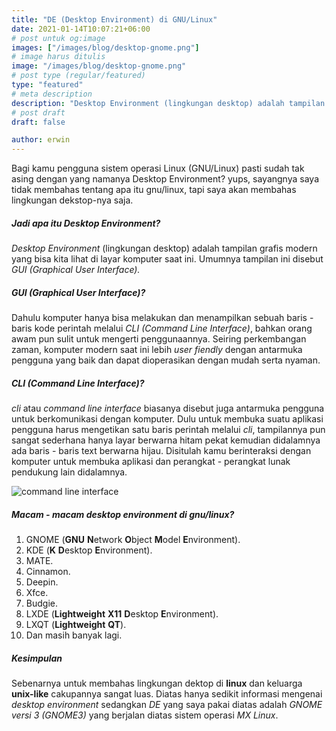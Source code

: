 ```yaml
---
title: "DE (Desktop Environment) di GNU/Linux"
date: 2021-01-14T10:07:21+06:00
# post untuk og:image
images: ["/images/blog/desktop-gnome.png"]
# image harus ditulis 
image: "/images/blog/desktop-gnome.png"
# post type (regular/featured)
type: "featured"
# meta description
description: "Desktop Environment (lingkungan desktop) adalah tampilan grafis modern yang bisa kita lihat di layar komputer saat ini. Umumnya tampilan ini disebut GUI (Graphical User Interface)."
# post draft
draft: false

author: erwin
---
```


Bagi kamu pengguna sistem operasi Linux (GNU/Linux) pasti sudah tak asing dengan yang namanya Desktop Environment? yups, sayangnya saya tidak membahas tentang apa itu gnu/linux, tapi saya akan membahas lingkungan dekstop-nya saja.

##### Jadi apa itu Desktop Environment?

_Desktop Environment_ (lingkungan desktop) adalah tampilan grafis modern yang bisa kita lihat di layar komputer saat ini. Umumnya tampilan ini disebut _GUI (Graphical User Interface)._

##### GUI (Graphical User Interface)?

Dahulu komputer hanya bisa melakukan dan menampilkan sebuah baris - baris kode perintah melalui _CLI (Command Line Interface)_, bahkan orang awam pun sulit untuk mengerti penggunaannya. Seiring perkembangan zaman, komputer modern saat ini lebih _user fiendly_ dengan antarmuka pengguna yang baik dan dapat dioperasikan dengan mudah serta nyaman.

##### CLI (Command Line Interface)?

_cli_ atau _command line interface_ biasanya disebut juga antarmuka pengguna untuk berkomunikasi dengan komputer. Dulu untuk membuka suatu aplikasi pengguna harus mengetikan satu baris perintah melalui _cli_, tampilannya pun sangat sederhana hanya layar berwarna hitam pekat kemudian didalamnya ada baris - baris text berwarna hijau. Disitulah kamu berinteraksi dengan komputer untuk membuka aplikasi dan perangkat - perangkat lunak pendukung lain didalamnya.

![command line interface](/images/blog/cli.gif)


##### Macam - macam desktop environment di gnu/linux?

1. GNOME (**GNU** **N**etwork **O**bject **M**odel **E**nvironment).
2. KDE (**K** **D**esktop **E**nvironment).
3. MATE.
4. Cinnamon.
5. Deepin.
6. Xfce.
7. Budgie.
8. LXDE (**Lightweight** **X11** **D**esktop **E**nvironment).
9. LXQT (**Lightweight** **QT**).
10. Dan masih banyak lagi.

##### Kesimpulan

Sebenarnya untuk membahas lingkungan dektop di **linux** dan keluarga **unix-like** cakupannya sangat luas. Diatas hanya sedikit informasi mengenai _desktop environment_ sedangkan _DE_ yang saya pakai diatas adalah _GNOME versi 3 (GNOME3)_ yang berjalan diatas sistem operasi _MX Linux_.
